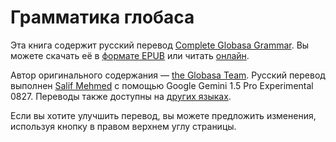 # Грамматика глобаса

Эта книга содержит русский перевод [Complete Globasa Grammar](https://salif.github.io/gramati-fe-globasa/eng/).
Вы можете скачать её в [формате EPUB](Gramati_fe_Globasa_Mesi_08_2024_ru_gemini.epub)
или читать [онлайн](https://salif.github.io/gramati-fe-globasa/ru-gemini/).

Автор оригинального содержания — [the Globasa Team](https://globasa.net/).
Русский перевод выполнен [Salif Mehmed](https://salif.eu) с помощью Google Gemini 1.5 Pro Experimental 0827.
Переводы также доступны на [других языках](https://salif.github.io/gramati-fe-globasa/).

Если вы хотите улучшить перевод, вы можете предложить изменения, используя кнопку в правом верхнем углу страницы.

[^1]: Насколько это допустимо законом, авторы этой книги отказываются от всех авторских прав и смежных или соседних прав на ее содержание.
